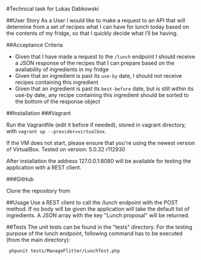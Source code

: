 #Technical task for Lukas Dabkowski

##User Story
As a User I would like to make a request to an API that will determine from a set of recipes what I can
have for lunch today based on the contents of my fridge, so that I quickly decide what I’ll be having.

##Acceptance Criteria
* Given that I have made a request to the `/lunch`​ endpoint I should receive a JSON response
of the recipes that I can prepare based on the availability of ingredients in my fridge
* Given that an ingredient is past its `use-by`​ date, I should not receive recipes containing this
ingredient
* Given that an ingredient is past its  `best-before`​ date, but is still within its use-by date, 
any recipe containing this ingredient should be sorted to the bottom of the response object

##Installation
###Vagrant

Run the Vagrantfile (edit it before if needed), stored in vagrant directory, 
with `vagrant up --provider=virtualbox`. 

If the VM does not start, please ensure that you're using the newest version of VirtualBox.
Tested on version: 5.0.32 r112930

After installation the address 127.0.0.1:8080 will be available for testing the 
application with a REST client.

###GitHub

Clone the repository from 

##Usage
Use a REST client to call the /lunch endpoint with the POST method. If no body 
will be given the application will take the default list of ingredients. 
A JSON array with the key "Lunch proposal" will be returned.

##Tests
The unit tests can be found in the "tests" directory. For the testing purpose
of the lunch endpoint, following command has to be executed (from the main directory):

` phpunit tests/ManageFlitter/LunchTest.php`
 
 

